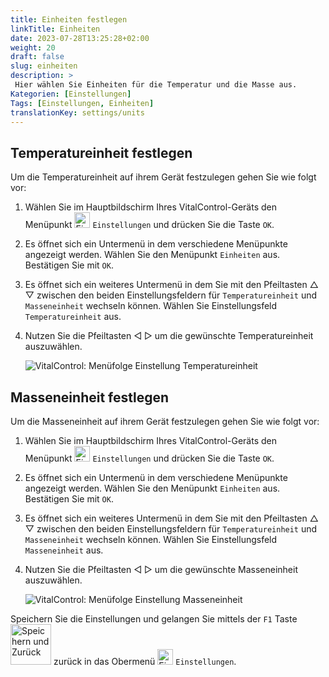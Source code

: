 ```yaml
---
title: Einheiten festlegen
linkTitle: Einheiten
date: 2023-07-28T13:25:28+02:00
weight: 20
draft: false
slug: einheiten
description: >
 Hier wählen Sie Einheiten für die Temperatur und die Masse aus.
Kategorien: [Einstellungen]
Tags: [Einstellungen, Einheiten]
translationKey: settings/units
---
```

## Temperatureinheit festlegen

Um die Temperatureinheit auf ihrem Gerät festzulegen gehen Sie wie folgt vor:

1. Wählen Sie im Hauptbildschirm Ihres VitalControl-Geräts den Menüpunkt <img src="/icons/gear.svg" width="25" align="bottom" alt="Einstellungen" /> `Einstellungen` und drücken Sie die Taste `OK`.

2. Es öffnet sich ein Untermenü in dem verschiedene Menüpunkte angezeigt werden. Wählen Sie den Menüpunkt `Einheiten` aus. Bestätigen Sie mit `OK`.

3. Es öffnet sich ein weiteres Untermenü in dem Sie mit den Pfeiltasten △ ▽ zwischen den beiden Einstellungsfeldern für `Temperatureinheit` und `Masseneinheit` wechseln können. Wählen Sie Einstellungsfeld `Temperatureinheit` aus.

4. Nutzen Sie die Pfeiltasten ◁ ▷ um die gewünschte Temperatureinheit auszuwählen.

    ![VitalControl: Menüfolge Einstellung Temperatureinheit](../bilder/temperature.png "Temperatureinheit einstellen")

## Masseneinheit festlegen

Um die Masseneinheit auf ihrem Gerät festzulegen gehen Sie wie folgt vor:

1. Wählen Sie im Hauptbildschirm Ihres VitalControl-Geräts den Menüpunkt <img src="/icons/gear.svg" width="25" align="bottom" alt="Einstellungen" /> `Einstellungen` und drücken Sie die Taste `OK`.

2. Es öffnet sich ein Untermenü in dem verschiedene Menüpunkte angezeigt werden. Wählen Sie den Menüpunkt `Einheiten` aus. Bestätigen Sie mit `OK`.

3. Es öffnet sich ein weiteres Untermenü in dem Sie mit den Pfeiltasten △ ▽ zwischen den beiden Einstellungsfeldern für `Temperatureinheit` und `Masseneinheit` wechseln können. Wählen Sie Einstellungsfeld `Masseneinheit` aus.

4. Nutzen Sie die Pfeiltasten ◁ ▷ um die gewünschte Masseneinheit auszuwählen.

    ![VitalControl: Menüfolge Einstellung Masseneinheit](../bilder/degree.png "Masseneinheit einstellen")

Speichern Sie die Einstellungen und gelangen Sie mittels der `F1` Taste <img src="/icons/footer/save_exit.svg" width="65" align="bottom" alt="Speichern und Zurück" /> zurück in das Obermenü <img src="/icons/gear.svg" width="25" align="bottom" alt="Einstellungen" /> `Einstellungen`.
